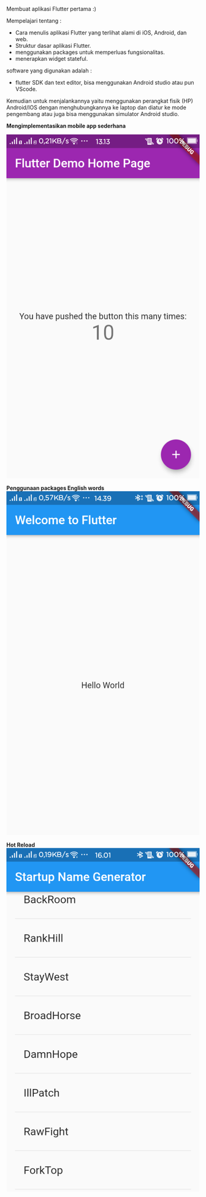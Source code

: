 Membuat aplikasi Flutter pertama :)

Mempelajari tentang :
- Cara menulis aplikasi Flutter yang terlihat alami di iOS, Android, dan web.
- Struktur dasar aplikasi Flutter.
- menggunakan packages untuk memperluas fungsionalitas.
- menerapkan widget stateful.

software yang digunakan adalah  :
- flutter SDK dan text editor, bisa menggunakan Android studio atau pun VScode.

Kemudian untuk menjalankannya yaitu menggunakan perangkat fisik (HP) Android/IOS dengan menghubungkannya ke laptop dan diatur ke mode pengembang atau juga bisa menggunakan simulator Android studio.

__Mengimplementasikan mobile app sederhana__ 

![gambar 1](https://github.com/nununganggriani/praxis-academy/blob/master/Novice/02-01/1.png)

__Penggunaan packages English words__
![gambar 2](https://github.com/nununganggriani/praxis-academy/blob/master/Novice/02-01/2.png)

__Hot Reload__
![gambar 3](https://github.com/nununganggriani/praxis-academy/blob/master/Novice/02-01/3.png)
